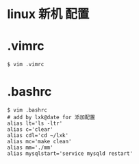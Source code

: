 # linux 新机 配置

# .vimrc  
```shell
$ vim .vimrc

```

# .bashrc
```shell
$ vim .bashrc
# add by lxk@date for 添加配置
alias lt='ls -ltr'
alias c='clear'
alias cdl='cd ~/lxk'
alias mc='make clean'
alias mm='./mm'
alias mysqlstart='service mysqld restart'

```



